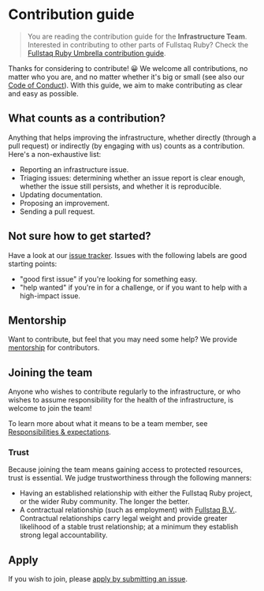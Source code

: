 # Contribution guide

> You are reading the contribution guide for the **Infrastructure Team**. Interested in contributing to other parts of Fullstaq Ruby? Check the [Fullstaq Ruby Umbrella contribution guide](https://github.com/fullstaq-labs/fullstaq-ruby-umbrella/blob/main/CONTRIBUTING.md).

Thanks for considering to contribute! 😀 We welcome all contributions, no matter who you are, and no matter whether it's big or small (see also our [Code of Conduct](CODE_OF_CONDUCT.md)). With this guide, we aim to make contributing as clear and easy as possible.

## What counts as a contribution?

Anything that helps improving the infrastructure, whether directly (through a pull request) or indirectly (by engaging with us) counts as a contribution. Here's a non-exhaustive list:

 * Reporting an infrastructure issue.
 * Triaging issues: determining whether an issue report is clear enough, whether the issue still persists, and whether it is reproducible.
 * Updating documentation.
 * Proposing an improvement.
 * Sending a pull request.

## Not sure how to get started?

Have a look at our [issue tracker](https://github.com/fullstaq-labs/fullstaq-ruby-infra/issues). Issues with the following labels are good starting points:

 * "good first issue" if you're looking for something easy.
 * "help wanted" if you're in for a challenge, or if you want to help with a high-impact issue.

## Mentorship

Want to contribute, but feel that you may need some help? We provide [mentorship](docs/mentorship.md) for contributors.

## Joining the team

Anyone who wishes to contribute regularly to the infrastructure, or who wishes to assume responsibility for the health of the infrastructure, is welcome to join the team!

To learn more about what it means to be a team member, see [Responsibilities & expectations](docs/responsibilities-expectations.md).

### Trust

Because joining the team means gaining access to protected resources, trust is essential. We judge trustworthiness through the following manners:

 * Having an established relationship with either the Fullstaq Ruby project, or the wider Ruby community. The longer the better.
 * A contractual relationship (such as employment) with [Fullstaq B.V.](https://fullstaq.com/). Contractual relationships carry legal weight and provide greater likelihood of a stable trust relationship; at a minimum they establish strong legal accountability.

## Apply

If you wish to join, please [apply by submitting an issue](https://github.com/fullstaq-labs/fullstaq-ruby-infra/issues/new?template=apply_join_team.md).
